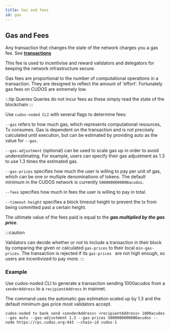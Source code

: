 ```yaml
---
title: Gas and fees
id: gas
---
```


## Gas and Fees

Any transaction that changes the state of the network charges you a gas fee. See [**transactions**](/docs/learn/concepts/transactions)

This fee is used to incentivise and reward validators and delegators for keeping the network infrastructure secure.

Gas fees are proportional to the number of computational operations in a transaction. They are designed to reflect the amount of 'effort'. Fortunately gas fees on CUDOS are extremely low. 

:::tip Queries
Queries do not incur fees as these simply read the state of the blockchain
:::

Use `cudos-noded CLI` with several flags to determine fees:

`--gas` refers to how much gas, which represents computational resources, Tx consumes. Gas is dependent on the transaction and is not precisely calculated until execution, but can be estimated by providing auto as the value for `--gas`.

`--gas-adjustment` (optional) can be used to scale gas up in order to avoid underestimating. For example, users can specify their gas adjustment as 1.3 to use 1.3 times the estimated gas.

`--gas-prices` specifies how much the user is willing to pay per unit of gas, which can be one or multiple denominations of tokens. The default minimum in the CUDOS network is currently `5000000000000acudos`.

`--fees` specifies how much in fees the user is willing to pay in total.

`--timeout-height` specifies a block timeout height to prevent the tx from being committed past a certain height.

The ultimate value of the fees paid is equal to the ***gas multiplied by the gas price***. 

:::caution

Validators can decide whether or not to include a transaction in their block by comparing the given or calculated `gas-prices` to their local `min-gas-prices`. The transaction is rejected if its `gas-prices ` are not high enough, so users are incentivized to pay more.
:::

### Example

Use cudos-noded CLI to generate a transaction sending 1000acudos from a `senderAddress` to a `recipientAddress` in mainnet. 

The command uses the automatic gas estimation scaled up by 1.3 and the default minimum gas price most validators accept.

```shell
cudos-noded tx bank send <senderAddress> <recipientAddress> 1000acudos --gas auto --gas-adjustment 1.3 --gas-prices 5000000000000acudos --node https://rpc.cudos.org:443 --chain-id cudos-1
```
